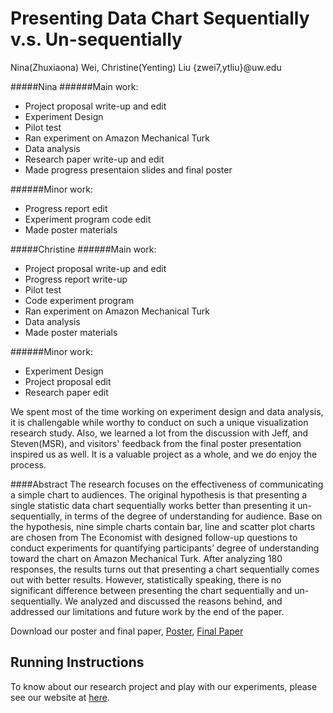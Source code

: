 Presenting Data Chart Sequentially v.s. Un-sequentially
===============
Nina(Zhuxiaona) Wei, Christine(Yenting) Liu {zwei7,ytliu}@uw.edu

#####Nina
######Main work:
* Project proposal write-up and edit
* Experiment Design
* Pilot test
* Ran experiment on Amazon Mechanical Turk
* Data analysis
* Research paper write-up and edit
* Made progress presentaion slides and final poster

######Minor work:
* Progress report edit 
* Experiment program code edit 
* Made poster materials

#####Christine
######Main work:
* Project proposal write-up and edit
* Progress report write-up
* Pilot test
* Code experiment program
* Ran experiment on Amazon Mechanical Turk
* Data analysis
* Made poster materials

######Minor work:
* Experiment Design
* Project proposal edit
* Research paper edit

We spent most of the time working on experiment design and data analysis, it is challengable while worthy to conduct on such a unique visualization research study. Also, we learned a lot from the discussion with Jeff, and Steven(MSR), and visitors' feedback from the final poster presentation inspired us as well. It is a valuable project as a whole, and we do enjoy the process.

####Abstract
The research focuses on the effectiveness of communicating a simple chart to audiences. The original hypothesis is that presenting a single statistic data chart sequentially works better than presenting it un-sequentially, in terms of the degree of understanding for audience. Base on the hypothesis,  nine simple charts contain bar, line and scatter plot charts are chosen from The Economist with designed follow-up questions to conduct experiments for quantifying participants’ degree of understanding toward the chart on Amazon Mechanical Turk. After analyzing 180 responses, the results turns out that presenting a chart sequentially comes out with better results. However, statistically speaking, there is no significant difference between presenting the chart sequentially and un-sequentially. We analyzed and discussed the reasons behind, and addressed our limitations and future work by the end of the paper.

Download our poster and final paper,
[Poster](https://github.com/CSE512-14W/fp-zwei7-ytliu/blob/master/final/poster-zwei7-ytliu.pdf),
[Final Paper](https://github.com/CSE512-14W/fp-zwei7-ytliu/blob/master/final/paper-zwei7-ytliu.pdf)

## Running Instructions
To know about our research project and play with our experiments, please see our website at [here](http://winter108.github.io/zwei7-ytliu/).

